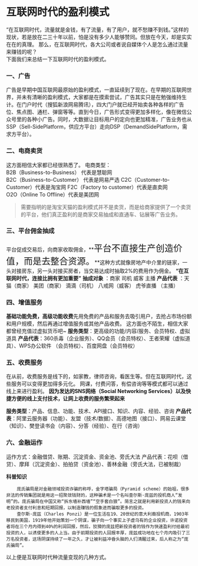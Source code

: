 # 互联网时代的盈利模式
“在互联网时代，流量就是金钱，有了流量，有了用户，就不愁赚不到钱。”这样的现状，若是放在二三十年以前，怕是没有多少人能够赞同。但放在今天，却是实实在在的真理。
那么，在互联网时代，各大公司或者说自媒体个人是怎么通过流量来赚钱的呢？  
下面我们来总结一下互联网时代的盈利模式。
### 一、广告
广告是早期中国互联网最原始的盈利模式，一直延续到了现在。在早期的互联网世界，并未有清晰的盈利模式，大家都是在摸索尝试，广告其实只是在勉强维持生计。在门户时代（搜狐新浪网易腾讯），四大门户就已经开始卖各种各样的广告位、焦点图、通栏、弹窗等等。直到今日，广告形式变得更加多样化，像在微信公众号里的各种小广告。同时，大数据让目标用户的定向也更加精准，广告业务也从SSP（Sell-SidePlatform，供应方平台）走向DSP（DemandSidePlatform，需求方平台）。
### 二、电商卖货
这方面相信大家都已经很熟悉了。
电商类型：  
B2B（Business-to-Business） 代表是慧聪网  
B2C（Business-to-Customer） 代表是网易严选 
C2C（Customer-to-Customer）代表是淘宝网
F2C（Factory to customer）代表是直卖网  
O2O（Online To Offline）代表是美团网  
>需要指明的是淘宝天猫的盈利模式并不是卖货，而是给商家提供了一个卖货的平台，他们真正盈利的是商家交易抽成和直通车、钻展等广告业务。

### 三、平台佣金抽成

平台促成交易后，向商家收取佣金，**<font size = '5'>平台不直接生产创造价值，而是去整合资源。</font>**这种方式就像房地产中介里的链家，一头对接房东，另一头对接买房者，当交易达成时抽取2%的费用作为佣金。
**“在互联网时代，连接比拥有更加重要”**
**抽成对象** ：商家 司机 威客 主播
**产品代表** ：天猫（商家） 美团（商家） 滴滴（司机） 八戒网（威客） 虎爷直播 （主播）

### 四、增值服务

**基础功能免费，高级功能收费**先用免费的产品和服务去吸引用户，去抢占市场份额和用户规模，然后再通过增值服务或其他产品收费。
这方面也不陌生，相信大家都曾经充值过虚拟货币吧~
**服务类型**：更高级的功能/内容/服务、会员特权、虚拟道具
**产品代表**：360杀毒（企业服务）、QQ会员（会员特权）、王者荣耀（虚拟道具）、WPS办公软件 （会员特权）、百度网盘（会员特权）

### 五、收费服务
在从前，收费服务是线下的，如家教，律师咨询，看医生等。但在互联网时代，这些服务可以变得更加得多元化。
网课，付费问答，有偿咨询等等模式都可以通过线上来进行盈利。
**因为发达的SNS网络（Social Networking Services）以及快捷方便的线上支付技术，让网上收费的服务繁荣起来**

**服务类型**：产品、信息、功能、技术、API接口、知识、内容、经验、咨询
**产品代表**：阿里云服务器（功能）、友盟（技术/数据）、高德地图（接口）、网易云课堂（知识）、樊登读书会（内容）、分答（经验）、在行（咨询）

### 六、金融运作
运作方式：金融借贷、账期、沉淀资金、资金池、旁氏大法
产品代表：花呗（借贷）、摩拜（沉淀资金）、拍拍贷（资金池）、善林金融（旁氏大法，已被制裁）

**科普知识**
		
		庞氏骗局是对金融领域投资诈骗的称呼，金字塔骗局（Pyramid scheme）的始祖，很多非法的传销集团就是用这一招聚敛钱财的，这种骗术是一个名叫查尔斯·庞兹的投机商人“发明”的。庞氏骗局在中国又称“拆东墙补西墙”“空手套白狼”。简言之就是利用新投资人的钱来向老投资者支付利息和短期回报，以制造赚钱的假象进而骗取更多的投资。
		查尔斯·庞兹（Charles Ponzi）是一位生活在19、20世纪的意大利裔投机商，1903年移民到美国，1919年他开始策划一个阴谋，骗子向一个事实上子虚乌有的企业投资，许诺投资者将在三个月内得到40%的利润回报，然后，狡猾的庞兹把新投资者的钱作为快速盈利付给最初投资的人，以诱使更多的人上当。由于前期投资的人回报丰厚，庞兹成功地在七个月内吸引了三万名投资者，这场阴谋持续了一年之久，才让被利益冲昏头脑的人们清醒过来，后人称之为“庞氏骗局”。


以上便是互联网时代种流量变现的几种方式。
